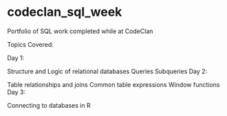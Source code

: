 # codeclan_sql_week

Portfolio of SQL work completed while at CodeClan

Topics Covered:

Day 1:

Structure and Logic of relational databases
Queries
Subqueries
Day 2:

Table relationships and joins
Common table expressions
Window functions
Day 3:

Connecting to databases in R
